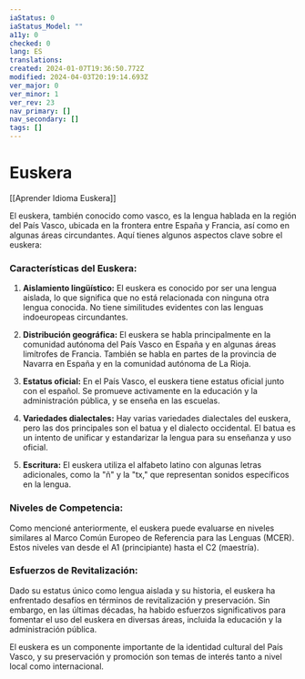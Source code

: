 ```yaml
---
iaStatus: 0
iaStatus_Model: ""
a11y: 0
checked: 0
lang: ES
translations: 
created: 2024-01-07T19:36:50.772Z
modified: 2024-04-03T20:19:14.693Z
ver_major: 0
ver_minor: 1
ver_rev: 23
nav_primary: []
nav_secondary: []
tags: []
---
```

# Euskera

[[Aprender Idioma Euskera]]

El euskera, también conocido como vasco, es la lengua hablada en la región del País Vasco, ubicada en la frontera entre España y Francia, así como en algunas áreas circundantes. Aquí tienes algunos aspectos clave sobre el euskera:

### Características del Euskera:

1. **Aislamiento lingüístico:** El euskera es conocido por ser una lengua aislada, lo que significa que no está relacionada con ninguna otra lengua conocida. No tiene similitudes evidentes con las lenguas indoeuropeas circundantes.

2. **Distribución geográfica:** El euskera se habla principalmente en la comunidad autónoma del País Vasco en España y en algunas áreas limítrofes de Francia. También se habla en partes de la provincia de Navarra en España y en la comunidad autónoma de La Rioja.

3. **Estatus oficial:** En el País Vasco, el euskera tiene estatus oficial junto con el español. Se promueve activamente en la educación y la administración pública, y se enseña en las escuelas.

4. **Variedades dialectales:** Hay varias variedades dialectales del euskera, pero las dos principales son el batua y el dialecto occidental. El batua es un intento de unificar y estandarizar la lengua para su enseñanza y uso oficial.

5. **Escritura:** El euskera utiliza el alfabeto latino con algunas letras adicionales, como la "ñ" y la "tx," que representan sonidos específicos en la lengua.

### Niveles de Competencia:

Como mencioné anteriormente, el euskera puede evaluarse en niveles similares al Marco Común Europeo de Referencia para las Lenguas (MCER). Estos niveles van desde el A1 (principiante) hasta el C2 (maestría).

### Esfuerzos de Revitalización:

Dado su estatus único como lengua aislada y su historia, el euskera ha enfrentado desafíos en términos de revitalización y preservación. Sin embargo, en las últimas décadas, ha habido esfuerzos significativos para fomentar el uso del euskera en diversas áreas, incluida la educación y la administración pública.

El euskera es un componente importante de la identidad cultural del País Vasco, y su preservación y promoción son temas de interés tanto a nivel local como internacional.